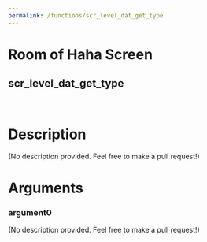 ```yaml
---
permalink: /functions/scr_level_dat_get_type
---
```

# Room of Haha Screen  
## scr_level_dat_get_type  
&nbsp;  
# Description  
(No description provided. Feel free to make a pull request!) 
&nbsp;  
# Arguments
### argument0
(No description provided. Feel free to make a pull request!)
&nbsp;  


